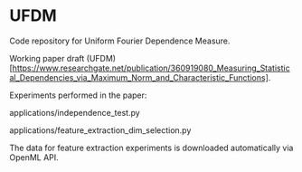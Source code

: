 # UFDM
Code repository for Uniform Fourier Dependence Measure.

Working paper draft (UFDM)[https://www.researchgate.net/publication/360919080_Measuring_Statistical_Dependencies_via_Maximum_Norm_and_Characteristic_Functions].

Experiments performed in the paper:

applications/independence_test.py

applications/feature_extraction_dim_selection.py

The data for feature extraction experiments is downloaded automatically via OpenML API.
